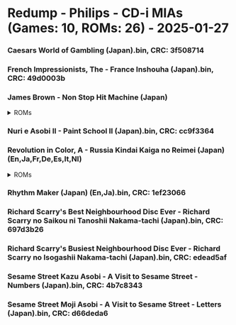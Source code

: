# Redump - Philips - CD-i MIAs (Games: 10, ROMs: 26) - 2025-01-27
### Caesars World of Gambling (Japan).bin, CRC: 3f508714
### French Impressionists, The - France Inshouha (Japan).bin, CRC: 49d0003b
### James Brown - Non Stop Hit Machine (Japan)
<details>
<summary>ROMs</summary>
James Brown - Non Stop Hit Machine (Japan) (Track 01).bin, CRC: 696d103e

James Brown - Non Stop Hit Machine (Japan) (Track 02).bin, CRC: 8c043f76

James Brown - Non Stop Hit Machine (Japan) (Track 03).bin, CRC: dcfca233

James Brown - Non Stop Hit Machine (Japan) (Track 04).bin, CRC: 30049a6f

James Brown - Non Stop Hit Machine (Japan) (Track 05).bin, CRC: a66643fb

James Brown - Non Stop Hit Machine (Japan) (Track 06).bin, CRC: 3a3bc073

James Brown - Non Stop Hit Machine (Japan) (Track 07).bin, CRC: d2bd6ed2

James Brown - Non Stop Hit Machine (Japan) (Track 08).bin, CRC: 86c049a5

James Brown - Non Stop Hit Machine (Japan) (Track 09).bin, CRC: d12910d0

James Brown - Non Stop Hit Machine (Japan) (Track 10).bin, CRC: 3219b3d4

James Brown - Non Stop Hit Machine (Japan) (Track 11).bin, CRC: fa6270e4

James Brown - Non Stop Hit Machine (Japan) (Track 12).bin, CRC: 26b87b05

James Brown - Non Stop Hit Machine (Japan) (Track 13).bin, CRC: 60abd5e9

</details>

### Nuri e Asobi II - Paint School II (Japan).bin, CRC: cc9f3364
### Revolution in Color, A - Russia Kindai Kaiga no Reimei (Japan) (En,Ja,Fr,De,Es,It,Nl)
<details>
<summary>ROMs</summary>
Revolution in Color, A - Russia Kindai Kaiga no Reimei (Japan) (En,Ja,Fr,De,Es,It,Nl) (Track 1).bin, CRC: e49f9895

Revolution in Color, A - Russia Kindai Kaiga no Reimei (Japan) (En,Ja,Fr,De,Es,It,Nl) (Track 2).bin, CRC: 04b2c913

Revolution in Color, A - Russia Kindai Kaiga no Reimei (Japan) (En,Ja,Fr,De,Es,It,Nl) (Track 4).bin, CRC: 48f8b6bc

Revolution in Color, A - Russia Kindai Kaiga no Reimei (Japan) (En,Ja,Fr,De,Es,It,Nl) (Track 5).bin, CRC: 17c5359d

Revolution in Color, A - Russia Kindai Kaiga no Reimei (Japan) (En,Ja,Fr,De,Es,It,Nl) (Track 6).bin, CRC: 84c1175c

</details>

### Rhythm Maker (Japan) (En,Ja).bin, CRC: 1ef23066
### Richard Scarry's Best Neighbourhood Disc Ever - Richard Scarry no Saikou ni Tanoshii Nakama-tachi (Japan).bin, CRC: 697d3b26
### Richard Scarry's Busiest Neighbourhood Disc Ever - Richard Scarry no Isogashii Nakama-tachi (Japan).bin, CRC: edead5af
### Sesame Street Kazu Asobi - A Visit to Sesame Street - Numbers (Japan).bin, CRC: 4b7c8343
### Sesame Street Moji Asobi - A Visit to Sesame Street - Letters (Japan).bin, CRC: d66deda6
